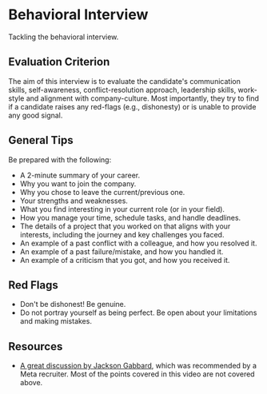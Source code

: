 # Behavioral Interview

Tackling the behavioral interview.

## Evaluation Criterion

The aim of this interview is to evaluate the candidate's communication skills, self-awareness, conflict-resolution approach, leadership skills, work-style and alignment with company-culture. Most importantly, they try to find if a candidate raises any red-flags (e.g., dishonesty) or is unable to provide any good signal.

## General Tips

Be prepared with the following:

- A 2-minute summary of your career.
- Why you want to join the company.
- Why you chose to leave the current/previous one.
- Your strengths and weaknesses.
- What you find interesting in your current role (or in your field).
- How you manage your time, schedule tasks, and handle deadlines.
- The details of a project that you worked on that aligns with your interests, including the journey and key challenges you faced.
- An example of a past conflict with a colleague, and how you resolved it.
- An example of a past failure/mistake, and how you handled it.
- An example of a criticism that you got, and how you received it.

## Red Flags

- Don't be dishonest! Be genuine.
- Do not portray yourself as being perfect. Be open about your limitations and making mistakes.

## Resources

- [A great discussion by Jackson Gabbard](https://www.youtube.com/watch?v=PJKYqLP6MRE), which was recommended by a Meta recruiter. Most of the points covered in this video are not covered above.
